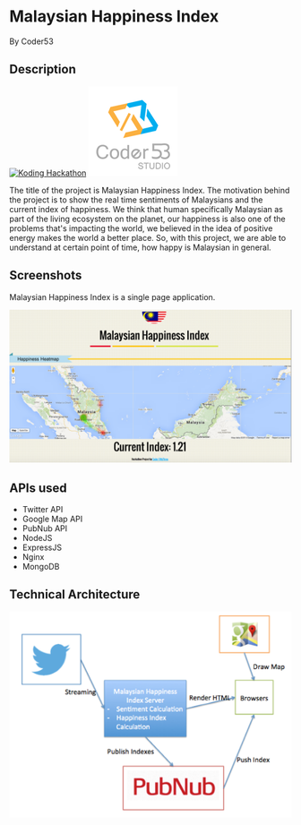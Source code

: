 Malaysian Happiness Index
=======================

By Coder53

## Description

[![Koding Hackathon](/images/badge.png?raw=true "Koding Hackathon")](https://koding.com/Hackathon)
[![Coder53](/images/logo.png?raw=true "Coder53")](https://www.coder53.com)

The title of the project is Malaysian Happiness Index. The motivation behind the project is to show the real time sentiments of Malaysians and the current index of happiness. We think that human specifically Malaysian as part of the living ecosystem on the planet, our happiness is also one of the problems that's impacting the world, we believed in the idea of positive energy makes the world a better place. So, with this project, we are able to understand at certain point of time, how happy is Malaysian in general. 


## Screenshots

Malaysian Happiness Index is a single page application.

[![MalaysianHappinessIndex](/images/ProjectScreenShot.png?raw=true "MalaysianHappinessIndex")](http://ukkk8a245c36.kinmengchan.koding.io:3000/)

## APIs used

- Twitter API
- Google Map API
- PubNub API
- NodeJS
- ExpressJS
- Nginx
- MongoDB

## Technical Architecture

[![MalaysianHappinessIndexArchitecture](/images/Technical.png?raw=true "MalaysianHappinessIndexArchitecture")](http://ukkk8a245c36.kinmengchan.koding.io:3000/)
